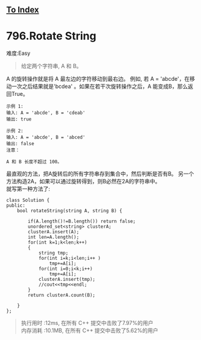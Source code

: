 [To Index](/index.md)
---
# 796.Rotate String
难度:Easy
> 给定两个字符串, A 和 B。

A 的旋转操作就是将 A 最左边的字符移动到最右边。 例如, 若 A = 'abcde'，在移动一次之后结果就是'bcdea' 。如果在若干次旋转操作之后，A 能变成B，那么返回True。

```
示例 1:
输入: A = 'abcde', B = 'cdeab'
输出: true

示例 2:
输入: A = 'abcde', B = 'abced'
输出: false
注意：

A 和 B 长度不超过 100。
```

最直观的方法，把A旋转后的所有字符串存到集合中，然后判断是否有B。 另一个方法构造2A，如果可以通过旋转得到，则B必然在2A的字符串中。   
就写第一种方法了:  

```
class Solution {
public:
    bool rotateString(string A, string B) {

        if(A.length()!=B.length()) return false;
        unordered_set<string> clusterA;
        clusterA.insert(A);
        int len=A.length();
        for(int k=1;k<len;k++)
        {
            string tmp;
            for(int i=k;i<len;i++ )
                tmp+=A[i];
            for(int i=0;i<k;i++)
                tmp+=A[i];
            clusterA.insert(tmp);
            //cout<<tmp<<endl;
        }
        return clusterA.count(B);
        
    }
};
```

> 执行用时 :12ms, 在所有 C++ 提交中击败了7.97%的用户   
内存消耗 :10.1MB, 在所有 C++ 提交中击败了5.62%的用户
